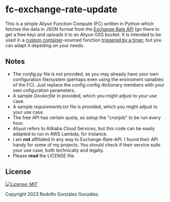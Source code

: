 # fc-exchange-rate-update

This is a simple Aliyun Function Compute (FC) written in Python which fetches the data in JSON format from the [Exchange Rate API](https://www.exchangerate-api.com/) (go there to get a free key) and uploads it to an Aliyun OSS bucket. It is intended to be used in a [custom container](https://www.alibabacloud.com/help/en/function-compute/latest/create-a-function)-sourced function [triggered by a timer](https://www.alibabacloud.com/help/en/function-compute/latest/configure-a-time-trigger), but you can adapt it depeding on your needs.

## Notes

* The *config.py* file is not provided, as you may already have your own configuration file/system (perhaps even using the enviroment variables of the FC). Just replace the config.config dictionary members with your own cofiguration parameters.
* A sample *Dockerfile* in provided, which you might adjust to your use case.
* A sample *requirements.txt* file is provided, which you might adjust to your use case.
* The free API has certain quota, so setup the "cronjob" to be run every hour.
* Aliyun refers to Alibaba Cloud Services, but this code can be easily adapted to run in AWS Lambda, for instance.
* I am **not** affiliated in any way to Exchange-Rate-API. I found their API handy for some of my projects. You should check if their service suits your use case, both technically and legally.
* Please **read** the LICENSE file.

## License

[![License: MIT](https://img.shields.io/badge/License-MIT-yellow.svg)](https://opensource.org/licenses/MIT) 

Copyright 2023 Rodolfo González González.
